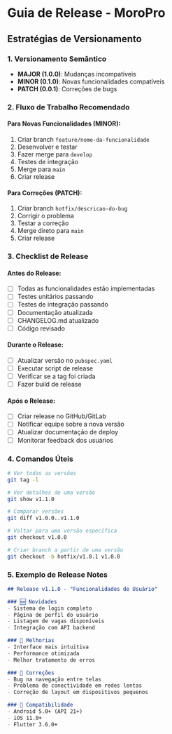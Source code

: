 # Guia de Release - MoroPro

## Estratégias de Versionamento

### 1. Versionamento Semântico
- **MAJOR (1.0.0)**: Mudanças incompatíveis
- **MINOR (0.1.0)**: Novas funcionalidades compatíveis  
- **PATCH (0.0.1)**: Correções de bugs

### 2. Fluxo de Trabalho Recomendado

#### Para Novas Funcionalidades (MINOR):
1. Criar branch `feature/nome-da-funcionalidade`
2. Desenvolver e testar
3. Fazer merge para `develop`
4. Testes de integração
5. Merge para `main`
6. Criar release

#### Para Correções (PATCH):
1. Criar branch `hotfix/descricao-do-bug`
2. Corrigir o problema
3. Testar a correção
4. Merge direto para `main`
5. Criar release

### 3. Checklist de Release

#### Antes do Release:
- [ ] Todas as funcionalidades estão implementadas
- [ ] Testes unitários passando
- [ ] Testes de integração passando
- [ ] Documentação atualizada
- [ ] CHANGELOG.md atualizado
- [ ] Código revisado

#### Durante o Release:
- [ ] Atualizar versão no `pubspec.yaml`
- [ ] Executar script de release
- [ ] Verificar se a tag foi criada
- [ ] Fazer build de release

#### Após o Release:
- [ ] Criar release no GitHub/GitLab
- [ ] Notificar equipe sobre a nova versão
- [ ] Atualizar documentação de deploy
- [ ] Monitorar feedback dos usuários

### 4. Comandos Úteis

```bash
# Ver todas as versões
git tag -l

# Ver detalhes de uma versão
git show v1.1.0

# Comparar versões
git diff v1.0.0..v1.1.0

# Voltar para uma versão específica
git checkout v1.0.0

# Criar branch a partir de uma versão
git checkout -b hotfix/v1.0.1 v1.0.0
```

### 5. Exemplo de Release Notes

```markdown
## Release v1.1.0 - "Funcionalidades de Usuário"

### 🆕 Novidades
- Sistema de login completo
- Página de perfil do usuário
- Listagem de vagas disponíveis
- Integração com API backend

### 🔧 Melhorias
- Interface mais intuitiva
- Performance otimizada
- Melhor tratamento de erros

### 🐛 Correções
- Bug na navegação entre telas
- Problema de conectividade em redes lentas
- Correção de layout em dispositivos pequenos

### 📱 Compatibilidade
- Android 5.0+ (API 21+)
- iOS 11.0+
- Flutter 3.6.0+
```

